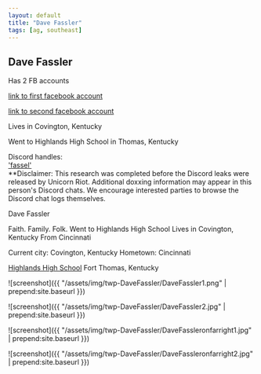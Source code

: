 ```yaml
---
layout: default
title: "Dave Fassler"
tags: [ag, southeast]
---
```



## Dave Fassler

Has 2 FB accounts

[link to first facebook account](https://www.facebook.com/100022968821590)

[link to second facebook account](https://www.facebook.com/100024964011235)

Lives in Covington, Kentucky

Went to Highlands High School in Thomas, Kentucky

Discord handles:  
['fassel'](https://discordleaks.unicornriot.ninja/discord/user/2388)  
**Disclaimer: This research was completed before the Discord leaks were released by Unicorn Riot. Additional doxxing information may appear in this person's Discord chats. We encourage interested parties to browse the Discord chat logs themselves.





 Dave Fassler


 Faith. Family. Folk. Went to Highlands High School Lives in Covington, Kentucky From Cincinnati

Current city: Covington, Kentucky
Hometown: Cincinnati

[Highlands High School](https://www.facebook.com/pages/Highlands-High-School/105485006151617) Fort Thomas, Kentucky





![screenshot]({{ "/assets/img/twp-DaveFassler/DaveFassler1.png" | prepend:site.baseurl }})


![screenshot]({{ "/assets/img/twp-DaveFassler/DaveFassler2.jpg" | prepend:site.baseurl }})


![screenshot]({{ "/assets/img/twp-DaveFassler/DaveFassleronfarright1.jpg" | prepend:site.baseurl }})


![screenshot]({{ "/assets/img/twp-DaveFassler/DaveFassleronfarright2.jpg" | prepend:site.baseurl }})
